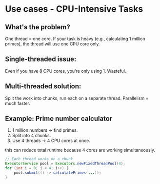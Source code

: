 # Use cases - CPU-Intensive Tasks
## What's the problem?
One thread = one core. If your task is heavy (e.g., calculating 1 million primes), the thread will use one CPU core only.

## Single-threaded issue:
Even if you have 8 CPU cores, you're only using 1. Wasteful.

## Multi-threaded solution:
Split the work into chunks, run each on a separate thread. Parallelism = much faster.

##  Example: Prime number calculator
1. 1 million numbers → find primes.
1. Split into 4 chunks.
1. Use 4 threads → 4 CPU cores at once.
   
this can reduce total runtime because 4 cores are working simultaneously.

```java
// Each thread works on a chunk
ExecutorService pool = Executors.newFixedThreadPool(4);
for (int i = 0; i < 4; i++) {
    pool.submit(() -> calculatePrimes(...));
}
```
